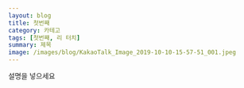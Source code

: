 ```yaml
---
layout: blog
title: 첫번째 
category: 카테고
tags: [첫번째, 리 터치]  
summary: 제목
image: /images/blog/KakaoTalk_Image_2019-10-10-15-57-51_001.jpeg
---
```


설명을 넣으세요
